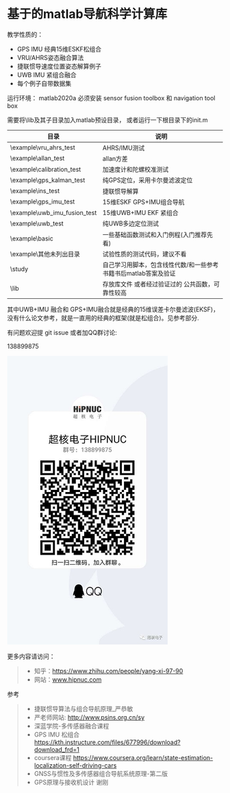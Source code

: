 # 基于的matlab导航科学计算库

教学性质的：

* GPS IMU 经典15维ESKF松组合
* VRU/AHRS姿态融合算法
* 捷联惯导速度位置姿态解算例子
* UWB IMU 紧组合融合
* 每个例子自带数据集

运行环境： matlab2020a 必须安装 sensor fusion toolbox 和 navigation tool box

需要将\lib及其子目录加入matlab预设目录， 或者运行一下根目录下的init.m

| 目录                         | 说明                                                         |
| ---------------------------- | ------------------------------------------------------------ |
| \example\vru_ahrs_test       | AHRS/IMU测试                                                 |
| \example\allan_test          | allan方差                                                    |
| \example\calibration_test    | 加速度计和陀螺校准测试                                       |
| \example\gps_kalman_test     | 纯GPS定位，采用卡尔曼滤波定位                                |
| \example\ins_test            | 捷联惯导解算                                                 |
| \example\gps_imu_test        | 15维ESKF GPS+IMU组合导航                                     |
| \example\uwb_imu_fusion_test | 15维UWB+IMU EKF 紧组合                                       |
| \example\uwb_test            | 纯UWB多边定位测试                                            |
| \example\basic               | 一些基础函数测试和入门例程(入门推荐先看)                     |
| \example\其他未列出目录      | 试验性质的测试代码，建议不看                                 |
| \study                       | 自己学习用脚本，包含线性代数/和一些参考书籍书后matlab答案及验证 |
| \lib                         | 存放库文件 或者经过验证过的 公共函数，可靠性较高             |



其中UWB+IMU 融合和 GPS+IMU融合就是经典的15维误差卡尔曼滤波(EKSF)，没有什么论文参考，就是一直用的经典的框架(就是松组合)。见参考部分.





有问题欢迎提 git issue 或者加QQ群讨论:

138899875

![](img/wechat.png)

更多内容请访问：

> * 知乎：https://www.zhihu.com/people/yang-xi-97-90
> * 网站：www.hipnuc.com



参考
> * 捷联惯导算法与组合导航原理_严恭敏
> * 严老师网站: http://www.psins.org.cn/sy
> * 深蓝学院-多传感器融合课程
> * GPS IMU 松组合 https://kth.instructure.com/files/677996/download?download_frd=1
> * coursera课程 https://www.coursera.org/learn/state-estimation-localization-self-driving-cars
> * GNSS与惯性及多传感器组合导航系统原理-第二版
> * GPS原理与接收机设计 谢刚

